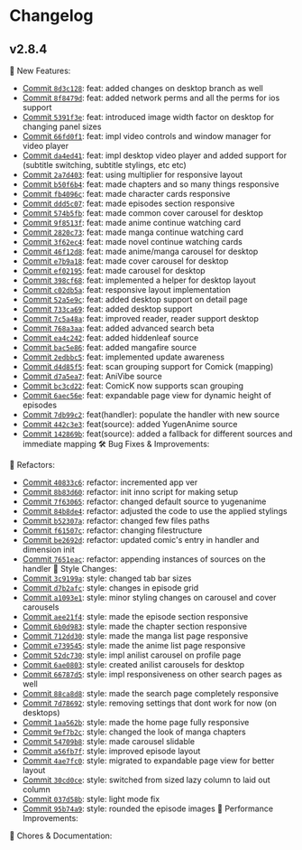 # Changelog
## v2.8.4

🎉 New Features:
* [Commit `8d3c128`](https://github.com/${GITHUB_REPOSITORY}/commit/8d3c128): feat: added changes on desktop branch as well
* [Commit `8f8479d`](https://github.com/${GITHUB_REPOSITORY}/commit/8f8479d): feat: added network perms and all the perms for ios support
* [Commit `5391f3e`](https://github.com/${GITHUB_REPOSITORY}/commit/5391f3e): feat: introduced image width factor on desktop for changing panel sizes
* [Commit `66fd0f1`](https://github.com/${GITHUB_REPOSITORY}/commit/66fd0f1): feat: impl video controls and window manager for video player
* [Commit `da4ed41`](https://github.com/${GITHUB_REPOSITORY}/commit/da4ed41): feat: impl desktop video player and added support for (subtitle switching, subtitle stylings, etc etc)
* [Commit `2a7d403`](https://github.com/${GITHUB_REPOSITORY}/commit/2a7d403): feat: using multiplier for responsive layout
* [Commit `b50f6b4`](https://github.com/${GITHUB_REPOSITORY}/commit/b50f6b4): feat: made chapters and so many things responsive
* [Commit `fb4096c`](https://github.com/${GITHUB_REPOSITORY}/commit/fb4096c): feat: made character cards responsive
* [Commit `ddd5c07`](https://github.com/${GITHUB_REPOSITORY}/commit/ddd5c07): feat: made episodes section responsive
* [Commit `574b5fb`](https://github.com/${GITHUB_REPOSITORY}/commit/574b5fb): feat: made common cover carousel for desktop
* [Commit `9f8513f`](https://github.com/${GITHUB_REPOSITORY}/commit/9f8513f): feat: made anime continue watching card
* [Commit `2820c73`](https://github.com/${GITHUB_REPOSITORY}/commit/2820c73): feat: made manga continue watching card
* [Commit `3f62ec4`](https://github.com/${GITHUB_REPOSITORY}/commit/3f62ec4): feat: made novel continue watching cards
* [Commit `46f12d8`](https://github.com/${GITHUB_REPOSITORY}/commit/46f12d8): feat: made anime/manga carousel for desktop
* [Commit `e7b9a18`](https://github.com/${GITHUB_REPOSITORY}/commit/e7b9a18): feat: made cover carousel for desktop
* [Commit `ef02195`](https://github.com/${GITHUB_REPOSITORY}/commit/ef02195): feat: made carousel for desktop
* [Commit `398cf68`](https://github.com/${GITHUB_REPOSITORY}/commit/398cf68): feat: implemented a helper for desktop layout
* [Commit `c02db5a`](https://github.com/${GITHUB_REPOSITORY}/commit/c02db5a): feat: responsive layout implementation
* [Commit `52a5e9c`](https://github.com/${GITHUB_REPOSITORY}/commit/52a5e9c): feat: added desktop support on detail page
* [Commit `733ca69`](https://github.com/${GITHUB_REPOSITORY}/commit/733ca69): feat: added desktop support
* [Commit `7c5a48a`](https://github.com/${GITHUB_REPOSITORY}/commit/7c5a48a): feat: improved reader, reader support desktop
* [Commit `768a3aa`](https://github.com/${GITHUB_REPOSITORY}/commit/768a3aa): feat: added advanced search beta
* [Commit `ea4c242`](https://github.com/${GITHUB_REPOSITORY}/commit/ea4c242): feat: added hiddenleaf source
* [Commit `bac5e86`](https://github.com/${GITHUB_REPOSITORY}/commit/bac5e86): feat: added mangafire source
* [Commit `2edbbc5`](https://github.com/${GITHUB_REPOSITORY}/commit/2edbbc5): feat: implemented update awareness
* [Commit `d4d85f5`](https://github.com/${GITHUB_REPOSITORY}/commit/d4d85f5): feat: scan grouping support for Comick (mapping)
* [Commit `d7a5ea7`](https://github.com/${GITHUB_REPOSITORY}/commit/d7a5ea7): feat: AniVibe source
* [Commit `bc3cd22`](https://github.com/${GITHUB_REPOSITORY}/commit/bc3cd22): feat: ComicK now supports  scan grouping
* [Commit `6aec56e`](https://github.com/${GITHUB_REPOSITORY}/commit/6aec56e): feat: expandable page view for dynamic height of episodes
* [Commit `7db99c2`](https://github.com/${GITHUB_REPOSITORY}/commit/7db99c2): feat(handler): populate the handler with new source
* [Commit `442c3e3`](https://github.com/${GITHUB_REPOSITORY}/commit/442c3e3): feat(source): added YugenAnime source
* [Commit `142869b`](https://github.com/${GITHUB_REPOSITORY}/commit/142869b): feat(source): added a fallback for different sources and immediate mapping
🛠️ Bug Fixes & Improvements:

🔧 Refactors:
* [Commit `40833c6`](https://github.com/${GITHUB_REPOSITORY}/commit/40833c6): refactor: incremented app ver
* [Commit `8b83d60`](https://github.com/${GITHUB_REPOSITORY}/commit/8b83d60): refactor: init inno script for making setup
* [Commit `7f63065`](https://github.com/${GITHUB_REPOSITORY}/commit/7f63065): refactor: changed default source to yugenanime
* [Commit `84b8de4`](https://github.com/${GITHUB_REPOSITORY}/commit/84b8de4): refactor: adjusted the code to use the applied stylings
* [Commit `b52307a`](https://github.com/${GITHUB_REPOSITORY}/commit/b52307a): refactor: changed few files paths
* [Commit `f61507c`](https://github.com/${GITHUB_REPOSITORY}/commit/f61507c): refactor: changing filestructure
* [Commit `be2692d`](https://github.com/${GITHUB_REPOSITORY}/commit/be2692d): refactor: updated comic's entry in handler and dimension init
* [Commit `7651eac`](https://github.com/${GITHUB_REPOSITORY}/commit/7651eac): refactor: appending instances of sources on the handler
🎨 Style Changes:
* [Commit `3c9199a`](https://github.com/${GITHUB_REPOSITORY}/commit/3c9199a): style: changed tab bar sizes
* [Commit `d7b2afc`](https://github.com/${GITHUB_REPOSITORY}/commit/d7b2afc): style: changes in episode grid
* [Commit `a1093e1`](https://github.com/${GITHUB_REPOSITORY}/commit/a1093e1): style: minor styling changes on carousel and cover carousels
* [Commit `aee21f4`](https://github.com/${GITHUB_REPOSITORY}/commit/aee21f4): style: made the episode section responsive
* [Commit `6b0d983`](https://github.com/${GITHUB_REPOSITORY}/commit/6b0d983): style: made the chapter section responsive
* [Commit `712dd30`](https://github.com/${GITHUB_REPOSITORY}/commit/712dd30): style: made the manga list page responsive
* [Commit `e739545`](https://github.com/${GITHUB_REPOSITORY}/commit/e739545): style: made the anime list page responsive
* [Commit `52dc730`](https://github.com/${GITHUB_REPOSITORY}/commit/52dc730): style: impl anilist carousel on profile page
* [Commit `6ae0803`](https://github.com/${GITHUB_REPOSITORY}/commit/6ae0803): style: created anilist carousels for desktop
* [Commit `66787d5`](https://github.com/${GITHUB_REPOSITORY}/commit/66787d5): style: impl responsiveness on other search pages as well
* [Commit `88ca8d8`](https://github.com/${GITHUB_REPOSITORY}/commit/88ca8d8): style: made the search page completely responsive
* [Commit `7d78692`](https://github.com/${GITHUB_REPOSITORY}/commit/7d78692): style: removing settings that dont work for now (on desktops)
* [Commit `1aa562b`](https://github.com/${GITHUB_REPOSITORY}/commit/1aa562b): style: made the home page fully responsive
* [Commit `9ef7b2c`](https://github.com/${GITHUB_REPOSITORY}/commit/9ef7b2c): style: changed the look of manga chapters
* [Commit `54709b8`](https://github.com/${GITHUB_REPOSITORY}/commit/54709b8): style: made carousel slidable
* [Commit `a56fb7f`](https://github.com/${GITHUB_REPOSITORY}/commit/a56fb7f): style: improved episode layout
* [Commit `4ae7fc0`](https://github.com/${GITHUB_REPOSITORY}/commit/4ae7fc0): style: migrated to expandable page view for better layout
* [Commit `30cd0ce`](https://github.com/${GITHUB_REPOSITORY}/commit/30cd0ce): style: switched from sized lazy column to laid out column
* [Commit `037d58b`](https://github.com/${GITHUB_REPOSITORY}/commit/037d58b): style: light mode fix
* [Commit `95b74a9`](https://github.com/${GITHUB_REPOSITORY}/commit/95b74a9): style: rounded the episode images
🚀 Performance Improvements:

🧹 Chores & Documentation:
